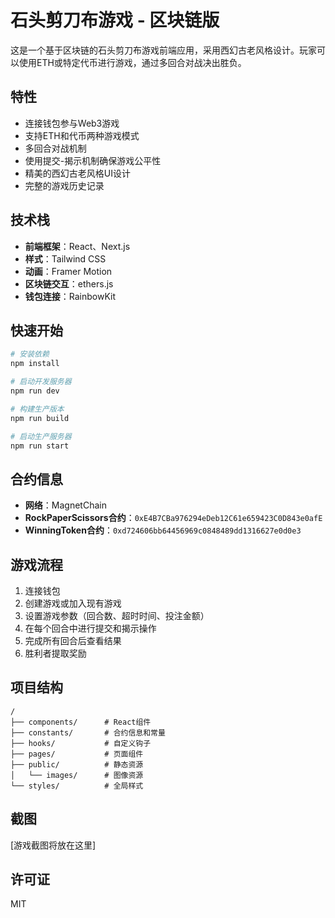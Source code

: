 # 石头剪刀布游戏 - 区块链版

这是一个基于区块链的石头剪刀布游戏前端应用，采用西幻古老风格设计。玩家可以使用ETH或特定代币进行游戏，通过多回合对战决出胜负。

## 特性

- 连接钱包参与Web3游戏
- 支持ETH和代币两种游戏模式
- 多回合对战机制
- 使用提交-揭示机制确保游戏公平性
- 精美的西幻古老风格UI设计
- 完整的游戏历史记录

## 技术栈

- **前端框架**：React、Next.js
- **样式**：Tailwind CSS
- **动画**：Framer Motion
- **区块链交互**：ethers.js
- **钱包连接**：RainbowKit

## 快速开始

```bash
# 安装依赖
npm install

# 启动开发服务器
npm run dev

# 构建生产版本
npm run build

# 启动生产服务器
npm run start
```

## 合约信息

- **网络**：MagnetChain
- **RockPaperScissors合约**：`0xE4B7CBa976294eDeb12C61e659423C0D843e0afE`
- **WinningToken合约**：`0xd724606bb64456969c0848489dd1316627e0d0e3`

## 游戏流程

1. 连接钱包
2. 创建游戏或加入现有游戏
3. 设置游戏参数（回合数、超时时间、投注金额）
4. 在每个回合中进行提交和揭示操作
5. 完成所有回合后查看结果
6. 胜利者提取奖励

## 项目结构

```
/
├── components/      # React组件
├── constants/       # 合约信息和常量
├── hooks/           # 自定义钩子
├── pages/           # 页面组件
├── public/          # 静态资源
│   └── images/      # 图像资源
└── styles/          # 全局样式
```

## 截图

[游戏截图将放在这里]

## 许可证

MIT
